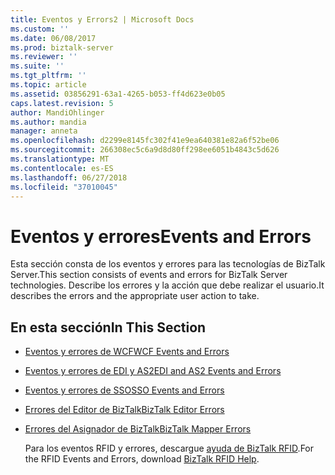```yaml
---
title: Eventos y Errors2 | Microsoft Docs
ms.custom: ''
ms.date: 06/08/2017
ms.prod: biztalk-server
ms.reviewer: ''
ms.suite: ''
ms.tgt_pltfrm: ''
ms.topic: article
ms.assetid: 03856291-63a1-4265-b053-ff4d623e0b05
caps.latest.revision: 5
author: MandiOhlinger
ms.author: mandia
manager: anneta
ms.openlocfilehash: d2299e8145fc302f41e9ea640381e82a6f52be06
ms.sourcegitcommit: 266308ec5c6a9d8d80ff298ee6051b4843c5d626
ms.translationtype: MT
ms.contentlocale: es-ES
ms.lasthandoff: 06/27/2018
ms.locfileid: "37010045"
---
```

# <a name="events-and-errors"></a><span data-ttu-id="73658-102">Eventos y errores</span><span class="sxs-lookup"><span data-stu-id="73658-102">Events and Errors</span></span>
<span data-ttu-id="73658-103">Esta sección consta de los eventos y errores para las tecnologías de BizTalk Server.</span><span class="sxs-lookup"><span data-stu-id="73658-103">This section consists of events and errors for BizTalk Server technologies.</span></span> <span data-ttu-id="73658-104">Describe los errores y la acción que debe realizar el usuario.</span><span class="sxs-lookup"><span data-stu-id="73658-104">It describes the errors and the appropriate user action to take.</span></span>  
  
## <a name="in-this-section"></a><span data-ttu-id="73658-105">En esta sección</span><span class="sxs-lookup"><span data-stu-id="73658-105">In This Section</span></span>  
  
- [<span data-ttu-id="73658-106">Eventos y errores de WCF</span><span class="sxs-lookup"><span data-stu-id="73658-106">WCF Events and Errors</span></span>](../core/wcf-events-and-errors.md)  
  
- [<span data-ttu-id="73658-107">Eventos y errores de EDI y AS2</span><span class="sxs-lookup"><span data-stu-id="73658-107">EDI and AS2 Events and Errors</span></span>](../core/edi-and-as2-events-and-errors.md)  
  
- [<span data-ttu-id="73658-108">Eventos y errores de SSO</span><span class="sxs-lookup"><span data-stu-id="73658-108">SSO Events and Errors</span></span>](../core/sso-events-and-errors.md)  
  
- [<span data-ttu-id="73658-109">Errores del Editor de BizTalk</span><span class="sxs-lookup"><span data-stu-id="73658-109">BizTalk Editor Errors</span></span>](../core/biztalk-editor-errors.md)  
  
- [<span data-ttu-id="73658-110">Errores del Asignador de BizTalk</span><span class="sxs-lookup"><span data-stu-id="73658-110">BizTalk Mapper Errors</span></span>](../core/biztalk-mapper-errors.md)  
  
  <span data-ttu-id="73658-111">Para los eventos RFID y errores, descargue [ayuda de BizTalk RFID](http://www.microsoft.com/download/details.aspx?id=38167).</span><span class="sxs-lookup"><span data-stu-id="73658-111">For the RFID Events and Errors, download [BizTalk RFID Help](http://www.microsoft.com/download/details.aspx?id=38167).</span></span>